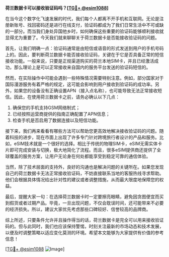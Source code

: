 **荷兰数据卡可以接收验证码吗？[[TG💪+ @esim1088](https://t.me/s/esim1088)]**

在当今这个数字化飞速发展的时代，我们每个人都离不开手机和互联网。无论是注册新账号、找回密码还是进行在线支付，验证码都成为了我们日常生活中不可或缺的一部分。而当我们身处异国他乡时，如何确保这些重要的验证码能够顺利接收就显得尤为重要了。今天我们就来聊聊关于荷兰数据卡是否能接收验证码的问题。

首先，让我们明确一点：验证码通常是由短信或语音的形式发送到用户的手机号码上的。因此，要判断荷兰数据卡能否接收验证码，关键在于它是否具备正常的短信接收功能。一般来说，只要是正规渠道购买的荷兰本地SIM卡，并且已经激活成功，那么理论上是可以正常接收来自国内的服务平台发送的验证码短信的。

然而，在实际操作中可能会遇到一些特殊情况需要特别注意。例如，部分国家对于国际漫游服务有着严格的规定，这可能会影响到用户接收到验证码的成功率。另外，如果您的设备没有正确设置APN（接入点名称），也可能导致无法正常接收短信。因此，在使用荷兰数据卡之前，请务必确认以下几点：

1. 确保您的手机支持GSM网络制式；
2. 已经按照运营商提供的指南正确配置了APN信息；
3. 检查手机是否启用了数据连接以及短信功能。

接下来，我们再来看看有哪些方法可以帮助您更高效地解决接收验证码的问题。随着科技的进步，现在市面上出现了许多专门针对跨境旅行者设计的产品和服务。比如，eSIM技术就是一个很好的选择。相比于传统的物理SIM卡，eSIM无需实体卡片即可完成安装与切换，极大地简化了流程。而且，很多eSIM提供商还提供了全球覆盖的服务方案，让用户无论身在何处都能享受到稳定可靠的通信体验。

当然，除了技术层面的支持外，良好的沟通也是解决问题的关键所在。如果您发现自己的荷兰数据卡无法正常接收验证码，不妨直接联系当地的客服热线寻求帮助。他们会根据具体情况给出针对性的建议或者调整措施，从而最大限度地保障您的权益。

最后，提醒大家一句：在选择荷兰数据卡时一定要擦亮眼睛，避免因贪图便宜而买到假货或者过期产品。毕竟，一旦出现问题，不仅会耽误时间，还可能带来不必要的经济损失。所以，建议大家优先考虑那些口碑较好、信誉较高的品牌商。

综上所述，只要条件允许并且操作得当的话，荷兰数据卡是完全可以用来接收验证码的。但与此同时，我们也应该保持警惕，时刻关注最新的市场动态和技术发展，以便及时调整策略以适应变化莫测的环境。希望本文能够为大家提供有价值的参考信息！

[[TG💪+ @esim1088](https://t.me/s/esim1088) ![Image](https://i.postimg.cc/4NQfJmqS/Snipaste-2025-05-13-00-14-12.png)]